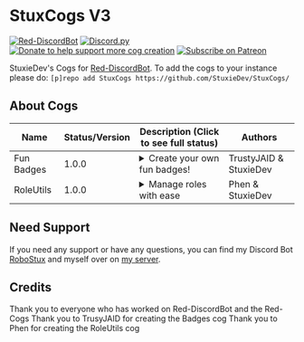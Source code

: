 # StuxCogs V3
[![Red-DiscordBot](https://img.shields.io/badge/Red--DiscordBot-V3-red.svg)](https://github.com/Cog-Creators/Red-DiscordBot)
[![Discord.py](https://img.shields.io/badge/Discord.py-rewrite-blue.svg)](https://github.com/Rapptz/discord.py/tree/rewrite)
[![Donate to help support more cog creation](https://img.shields.io/badge/Paypal-Donate-blue.svg)](https://paypal.me/StuxieDev)
[![Subscribe on Patreon](https://img.shields.io/badge/Patreon-Follow-orange.svg)](https://www.patreon.com/StuxieDev)


StuxieDev's Cogs for  [Red-DiscordBot](https://github.com/Cog-Creators/Red-DiscordBot/tree/V3/develop).
To add the cogs to your instance please do: `[p]repo add StuxCogs https://github.com/StuxieDev/StuxCogs/`


## About Cogs

| Name            | Status/Version   | Description (Click to see full status)                                                                                                                                                                                                                                                                                                                                                                                                                                                                                                                                                                                 | Authors                                                                                                       |
|-----------------|------------------|------------------------------------------------------------------------------------------------------------------------------------------------------------------------------------------------------------------------------------------------------------------------------------------------------------------------------------------------------------------------------------------------------------------------------------------------------------------------------------------------------------------------------------------------------------------------------------------------------------------------|---------------------------------------------------------------------------------------------------------------|
| Fun Badges      | 1.0.0            | <details><summary>Create your own fun badges!</summary>Create your own fun badges with your discord info. A improvement of [TrustyJAIDs Badges cog](https://github.com/TrustyJAID/Trusty-cogs) to prevent conflicts with the leveler cog.</details>                                                                                                                                                                                                                                                                                                                                                                    | TrustyJAID & StuxieDev                                                                                        |                              
| RoleUtils       | 1.0.0            | <details><summary>Manage roles with ease</summary>Manage roles with ease with this utility. A improvement of [Phens RoleUtils cog](https://github.com/phenom4n4n/phen-cogs) to prevent conflicts with the leveler cog.</details>                                                                                                                                                                                                                                                                                                                                                                                       | Phen & StuxieDev                                                                                              | 

## Need Support 

If you need any support or have any questions, you can find my Discord Bot [RoboStux](https://discord.com/oauth2/authorize?client_id=713142514986778715&scope=bot&permissions=2147483383) and myself over on [my server](https://discord.gg/XqKzXtS).

## Credits

Thank you to everyone who has worked on Red-DiscordBot and the Red-Cogs
Thank you to TrusyJAID for creating the Badges cog
Thank you to Phen for creating the RoleUtils cog